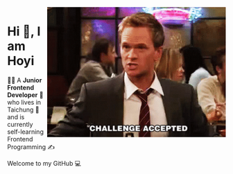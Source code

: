 <img align="right" alt="GIF" src="./ezgif-7-c1922dccff1f.gif" />

# Hi 👋, I am Hoyi

💁‍♀️ A **Junior Frontend Developer** 🚀 who lives in Taichung 🏡 and is currently self-learning Frontend Programming ✍

Welcome to my GitHub 💻


